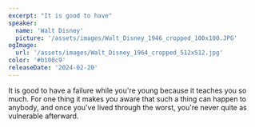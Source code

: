```yaml
---
excerpt: "It is good to have"
speaker:
  name: 'Walt Disney'
  picture: '/assets/images/Walt_Disney_1946_cropped_100x100.JPG'
ogImage:
  url: '/assets/images/Walt_Disney_1964_cropped_512x512.jpg'
color: '#b100c9'
releaseDate: '2024-02-20'
---
```

It is good to have a failure while you're young because it teaches you so much. For one thing it makes you aware that such a thing can happen to anybody, and once you've lived through the worst, you're never quite as vulnerable afterward.
